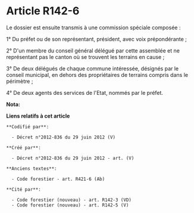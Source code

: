 # Article R142-6

Le dossier est ensuite transmis à une commission spéciale composée :

1° Du préfet ou de son représentant, président, avec voix prépondérante ;

2° D'un membre du conseil général délégué par cette assemblée et ne représentant pas le canton où se trouvent les terrains en
cause ;

3° De deux délégués de chaque commune intéressée, désignés par le conseil municipal, en dehors des propriétaires de terrains
compris dans le périmètre ;

4° De deux agents des services de l'Etat, nommés par le préfet.

**Nota:**



**Liens relatifs à cet article**

	**Codifié par**:

	  - Décret n°2012-836 du 29 juin 2012 (V)

	**Créé par**:

	  - Décret n°2012-836 du 29 juin 2012 - art. (V)

	**Anciens textes**:

	  - Code forestier - art. R421-6 (Ab)

	**Cité par**:

	  - Code forestier (nouveau) - art. R142-3 (VD)
	  - Code forestier (nouveau) - art. R142-5 (V)
